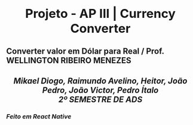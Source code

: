 
### <b><h1 align="center">Projeto - AP III | Currency Converter</h1></b>
## <p>Converter valor em Dólar para Real / Prof. WELLINGTON RIBEIRO MENEZES</p>
<h3></h3>
<h2 align="center"><i> Mikael Diogo, Raimundo Avelino, Heitor, João Pedro, João Victor, Pedro Ítalo <br> 2º SEMESTRE DE ADS </h2>

<h3>Feito em React Native</h3>



